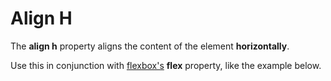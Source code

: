 # Align H

The **align h** property aligns the content of the element **horizontally**. 

Use this in conjunction with [flexbox's](/docs/utilities/flexbox) **flex** property, like the example below.